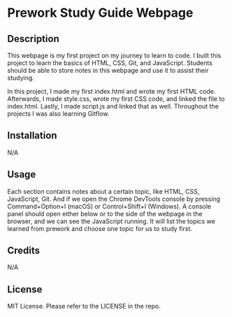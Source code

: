 # Prework Study Guide Webpage

## Description

This webpage is my first project on my journey to learn to code. I built this project to learn the basics of HTML, CSS, Git, and JavaScript. Students should be able to store notes in this webpage and use it to assist their studying. 

In this project, I made my first index.html and wrote my first HTML code. Afterwards, I made style.css, wrote my first CSS code, and linked the file to index.html. Lastly, I made script.js and linked that as well. Throughout the projects I was also learning Gitflow. 

## Installation

N/A

## Usage

Each section contains notes about a certain topic, like HTML, CSS, JavaScript, Git. And if we open the Chrome DevTools console by pressing Command+Option+I (macOS) or Control+Shift+I (Windows). A console panel should open either below or to the side of the webpage in the browser, and we can see the JavaScript running. It will list the topics we learned from prework and choose one topic for us to study first.

## Credits

N/A

## License

MIT License. Please refer to the LICENSE in the repo.